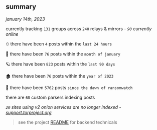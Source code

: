 
## summary
_january 14th, 2023_

currently tracking `131` groups across `240` relays & mirrors - _`90` currently online_

⏲ there have been `4` posts within the `last 24 hours`

🦈 there have been `76` posts within the `month of january`

🪐 there have been `823` posts within the `last 90 days`

🏚 there have been `76` posts within the `year of 2023`

🦕 there have been `5762` posts `since the dawn of ransomwatch`

there are `68` custom parsers indexing posts

_`20` sites using v2 onion services are no longer indexed - [support.torproject.org](https://support.torproject.org/onionservices/v2-deprecation/)_

> see the project [README](https://github.com/joshhighet/ransomwatch#ransomwatch--) for backend technicals
